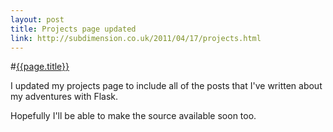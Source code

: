 ```yaml
---
layout: post
title: Projects page updated
link: http://subdimension.co.uk/2011/04/17/projects.html
---
```


#[{{page.title}}]({{page.link}})

I updated my projects page to include all of the posts that I've written about my adventures with Flask.

Hopefully I'll be able to make the source available soon too.